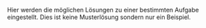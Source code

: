 Hier werden die möglichen Lösungen zu einer bestimmten Aufgabe eingestellt.
Dies ist keine Musterlösung sondern nur ein Beispiel.
